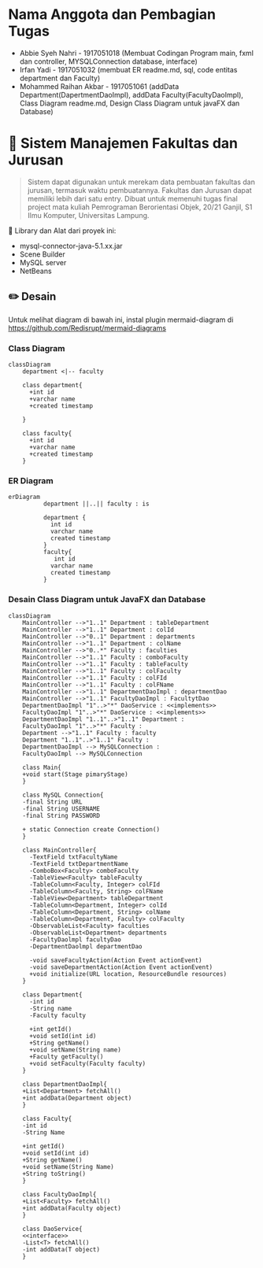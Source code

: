 # Nama Anggota dan Pembagian Tugas
- Abbie Syeh Nahri - 1917051018 (Membuat Codingan Program main, fxml dan controller, MYSQLConnection database, interface)
- Irfan Yadi - 1917051032 (membuat ER readme.md, sql, code entitas department dan Faculty)
- Mohammed Raihan Akbar - 1917051061 (addData Department(DapertmentDaoImpl), addData Faculty(FacultyDaoImpl), Class Diagram readme.md, Design Class Diagram untuk javaFX dan Database)


# 🏫 Sistem Manajemen Fakultas dan Jurusan
> Sistem dapat digunakan untuk merekam data pembuatan fakultas dan jurusan, termasuk waktu pembuatannya.
> Fakultas dan Jurusan dapat memiliki lebih dari satu entry.
Dibuat untuk memenuhi tugas final project mata kuliah Pemrograman Berorientasi Objek, 20/21 Ganjil, S1 Ilmu Komputer, Universitas Lampung. 

🧰 Library dan Alat dari proyek ini:
- mysql-connector-java-5.1.xx.jar
- Scene Builder
- MySQL server
- NetBeans

## ✏️ Desain
Untuk melihat diagram di bawah ini, instal plugin mermaid-diagram di https://github.com/Redisrupt/mermaid-diagrams

### Class Diagram
```mermaid
classDiagram
    department <|-- faculty
    
    class department{
      +int id
      +varchar name
      +created timestamp
      
    }
    
    class faculty{
      +int id
      +varchar name
      +created timestamp
    }
```

### ER Diagram
```mermaid
erDiagram
          department ||..|| faculty : is
         
          department {
            int id
            varchar name
            created timestamp
          }
          faculty{
             int id
            varchar name
            created timestamp
          }
```

### Desain Class Diagram untuk JavaFX dan Database
```mermaid
classDiagram
    MainController -->"1..1" Department : tableDepartment
    MainController -->"1..1" Department : colId
    MainController -->"0..1" Department : departments
    MainController -->"1..1" Department : colName
    MainController -->"0..*" Faculty : faculties
    MainController -->"1..1" Faculty : comboFaculty
    MainController -->"1..1" Faculty : tableFaculty
    MainController -->"1..1" Faculty : colFaculty
    MainController -->"1..1" Faculty : colFId
    MainController -->"1..1" Faculty : colFName
    MainController -->"1..1" DepartmentDaoImpl : departmentDao
    MainController -->"1..1" FacultyDaoImpl : FacultytDao
    DepartmentDaoImpl "1"..>"*" DaoService : <<implements>>
    FacultyDaoImpl "1"..>"*" DaoService : <<implements>>
    DepartmentDaoImpl "1..1"..>"1..1" Department : 
    FacultyDaoImpl "1"..>"*" Faculty : 
    Department -->"1..1" Faculty : faculty 
    Department "1..1"..>"1..1" Faculty : 
    DepartmentDaoImpl --> MySQLConnection : 
    FacultyDaoImpl --> MySQLConnection
    
    class Main{
    +void start(Stage pimaryStage)
    }

    class MySQL Connection{
    -final String URL
    -final String USERNAME
    -final String PASSWORD
    
    + static Connection create Connection()
    }

    class MainController{
      -TextField txtFacultyName
      -TextField txtDepartmentName
      -ComboBox<Faculty> comboFaculty
      -TableView<Faculty> tableFaculty
      -TableColumn<Faculty, Integer> colFId
      -TableColumn<Faculty, String> colFName
      -TableView<Department> tableDepartment
      -TableColumn<Department, Integer> colId
      -TableColumn<Department, String> colName
      -TableColumn<Department, Faculty> colFaculty
      -ObservableList<Faculty> faculties
      -ObservableList<Department> departments
      -FacultyDaolmpl facultyDao
      -DepartmentDaolmpl departmentDao

      -void saveFacultyAction(Action Event actionEvent)
      -void saveDepartmentAction(Action Event actionEvent)
      +void initialize(URL location, ResourceBundle resources)
    }
   
    class Department{
      -int id
      -String name
      -Faculty faculty

      +int getId()
      +void setId(int id)
      +String getName()
      +void setName(String name)
      +Faculty getFaculty()
      +void setFaculty(Faculty faculty)
    }

    class DepartmentDaoImpl{
    +List<Department> fetchAll()
    +int addData(Department object)
    }

    class Faculty{
    -int id
    -String Name

    +int getId()
    +void setId(int id)
    +String getName()
    +void setName(String Name)
    +String toString()
    }

    class FacultyDaoImpl{
    +List<Faculty> fetchAll()
    +int addData(Faculty object)
    }

    class DaoService{
    <<interface>>
    -List<T> fetchAll()
    -int addData(T object)
    }

    
```
